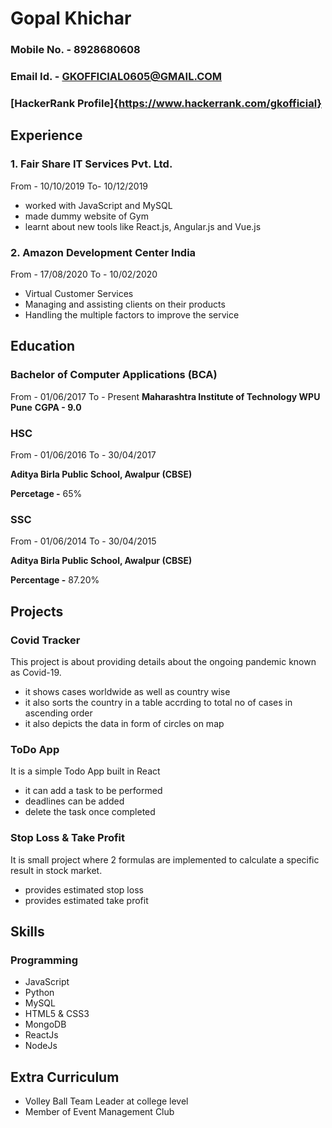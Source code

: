 # Gopal Khichar

### Mobile No. - 8928680608                                                  
### Email Id. - GKOFFICIAL0605@GMAIL.COM
### [HackerRank Profile]{https://www.hackerrank.com/gkofficial}



## Experience
### 1. Fair Share IT Services Pvt. Ltd.
From - 10/10/2019  To- 10/12/2019
* worked with JavaScript and MySQL
* made dummy website of Gym
* learnt about new tools like React.js, Angular.js and Vue.js
### 2. Amazon Development Center India
From - 17/08/2020 To - 10/02/2020
* Virtual Customer Services
* Managing and assisting clients on their products
* Handling the multiple factors to improve the service



## Education
### Bachelor of Computer Applications (BCA)
From - 01/06/2017  To - Present
**Maharashtra Institute of Technology WPU Pune**
**CGPA - 9.0**
### HSC
From - 01/06/2016 To - 30/04/2017

**Aditya Birla Public School, Awalpur (CBSE)**

**Percetage -** 65%
### SSC
From - 01/06/2014 To - 30/04/2015

**Aditya Birla Public School, Awalpur (CBSE)**

**Percentage -** 87.20%



## Projects
### Covid Tracker
This project is about providing details about the ongoing pandemic known as Covid-19.
* it shows cases worldwide as well as country wise
* it also sorts the country in a table accrding to total no of cases in ascending order
* it also depicts the data in form of circles on map
### ToDo App
It is a simple Todo App built in React
* it can add a task to be performed
* deadlines can be added
* delete the task once completed
### Stop Loss & Take Profit
It is small project where 2 formulas are implemented to calculate a specific result in stock market.
* provides estimated stop loss
* provides estimated take profit



## Skills
### Programming
* JavaScript
* Python
* MySQL
* HTML5 & CSS3
* MongoDB
* ReactJs
* NodeJs



## Extra Curriculum
* Volley Ball Team Leader at college level
* Member of Event Management Club
